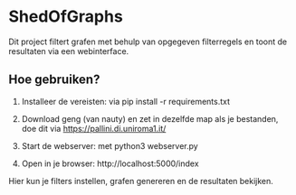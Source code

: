 # ShedOfGraphs

Dit project filtert grafen met behulp van opgegeven filterregels en toont de resultaten via een webinterface.

## Hoe gebruiken?

1. Installeer de vereisten: via pip install -r requirements.txt

2. Download geng (van nauty) en zet in dezelfde map als je bestanden, doe dit via https://pallini.di.uniroma1.it/ 

3. Start de webserver: met python3 webserver.py

4. Open in je browser: http://localhost:5000/index


Hier kun je filters instellen, grafen genereren en de resultaten bekijken.



